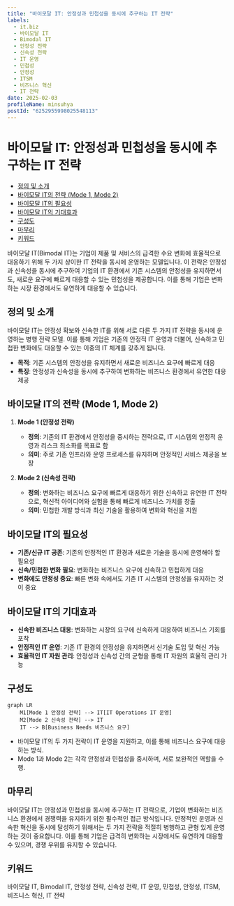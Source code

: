 ```yaml
---
title: "바이모달 IT: 안정성과 민첩성을 동시에 추구하는 IT 전략"
labels:
  - it.biz
  - 바이모달 IT
  - Bimodal IT
  - 안정성 전략
  - 신속성 전략
  - IT 운영
  - 민첩성
  - 안정성
  - ITSM
  - 비즈니스 혁신
  - IT 전략
date: 2025-02-03
profileName: minsuhya
postId: "6252955998025548113"
---
```


# 바이모달 IT: 안정성과 민첩성을 동시에 추구하는 IT 전략

<!-- mtoc-start -->

- [정의 및 소개](#정의-및-소개)
- [바이모달 IT의 전략 (Mode 1, Mode 2)](#바이모달-it의-전략-mode-1-mode-2)
- [바이모달 IT의 필요성](#바이모달-it의-필요성)
- [바이모달 IT의 기대효과](#바이모달-it의-기대효과)
- [구성도](#구성도)
- [마무리](#마무리)
- [키워드](#키워드)

<!-- mtoc-end -->

바이모달 IT(Bimodal IT)는 기업이 제품 및 서비스의 급격한 수요 변화에 효율적으로 대응하기 위해 두 가지 상이한 IT 전략을 동시에 운영하는 모델입니다. 이 전략은 안정성과 신속성을 동시에 추구하여 기업의 IT 환경에서 기존 시스템의 안정성을 유지하면서도, 새로운 요구에 빠르게 대응할 수 있는 민첩성을 제공합니다. 이를 통해 기업은 변화하는 시장 환경에서도 유연하게 대응할 수 있습니다.

## 정의 및 소개

바이모달 IT는 안정성 확보와 신속한 IT를 위해 서로 다른 두 가지 IT 전략을 동시에 운영하는 병행 전략 모델. 이를 통해 기업은 기존의 안정적 IT 운영과 더불어, 신속하고 민첩한 변화에도 대응할 수 있는 이중의 IT 체계를 갖추게 됩니다.

- **목적**: 기존 시스템의 안정성을 유지하면서 새로운 비즈니스 요구에 빠르게 대응
- **특징**: 안정성과 신속성을 동시에 추구하여 변화하는 비즈니스 환경에서 유연한 대응 제공

## 바이모달 IT의 전략 (Mode 1, Mode 2)

1. **Mode 1 (안정성 전략)**

   - **정의**: 기존의 IT 환경에서 안정성을 중시하는 전략으로, IT 시스템의 안정적 운영과 리스크 최소화를 목표로 함
   - **의미**: 주로 기존 인프라와 운영 프로세스를 유지하며 안정적인 서비스 제공을 보장

2. **Mode 2 (신속성 전략)**
   - **정의**: 변화하는 비즈니스 요구에 빠르게 대응하기 위한 신속하고 유연한 IT 전략으로, 혁신적 아이디어와 실험을 통해 빠르게 비즈니스 가치를 창출
   - **의미**: 민첩한 개발 방식과 최신 기술을 활용하여 변화와 혁신을 지원

## 바이모달 IT의 필요성

- **기존/신규 IT 공존**: 기존의 안정적인 IT 환경과 새로운 기술을 동시에 운영해야 할 필요성
- **신속/민첩한 변화 필요**: 변화하는 비즈니스 요구에 신속하고 민첩하게 대응
- **변화에도 안정성 중요**: 빠른 변화 속에서도 기존 IT 시스템의 안정성을 유지하는 것이 중요

## 바이모달 IT의 기대효과

- **신속한 비즈니스 대응**: 변화하는 시장의 요구에 신속하게 대응하여 비즈니스 기회를 포착
- **안정적인 IT 운영**: 기존 IT 환경의 안정성을 유지하면서 신기술 도입 및 혁신 가능
- **효율적인 IT 자원 관리**: 안정성과 신속성 간의 균형을 통해 IT 자원의 효율적 관리 가능

## 구성도

```mermaid
graph LR
    M1[Mode 1 안정성 전략] --> IT[IT Operations IT 운영]
    M2[Mode 2 신속성 전략] --> IT
    IT --> B[Business Needs 비즈니스 요구]
```

- 바이모달 IT의 두 가지 전략이 IT 운영을 지원하고, 이를 통해 비즈니스 요구에 대응하는 방식.
- Mode 1과 Mode 2는 각각 안정성과 민첩성을 중시하며, 서로 보완적인 역할을 수행.

## 마무리

바이모달 IT는 안정성과 민첩성을 동시에 추구하는 IT 전략으로, 기업이 변화하는 비즈니스 환경에서 경쟁력을 유지하기 위한 필수적인 접근 방식입니다. 안정적인 운영과 신속한 혁신을 동시에 달성하기 위해서는 두 가지 전략을 적절히 병행하고 균형 있게 운영하는 것이 중요합니다. 이를 통해 기업은 급격히 변화하는 시장에서도 유연하게 대응할 수 있으며, 경쟁 우위를 유지할 수 있습니다.

## 키워드

바이모달 IT, Bimodal IT, 안정성 전략, 신속성 전략, IT 운영, 민첩성, 안정성, ITSM, 비즈니스 혁신, IT 전략